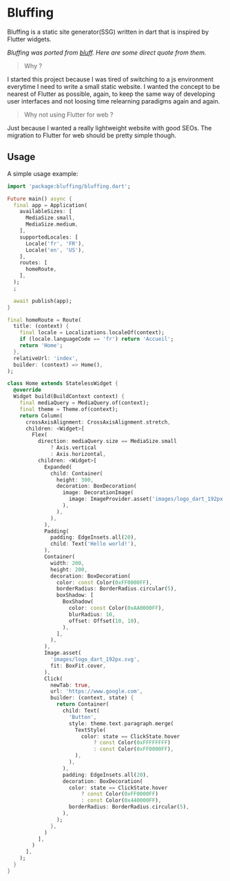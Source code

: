 # Bluffing

Bluffing is a static site generator(SSG) written in dart that is inspired by Flutter widgets.

*Bluffing was ported from [bluff](https://github.com/aloisdeniel/bluffing). Here are some direct quote from them.*

 > Why ?

I started this project because I was tired of switching to a js environment everytime I need to write a small static website. I wanted the concept to be nearest of Flutter as possible, again, to keep the same way of developing user interfaces and not loosing time relearning paradigms again and again.

> Why not using Flutter for web ?

Just because I wanted a really lightweight website with good SEOs. The migration to Flutter for web should be pretty simple though.

## Usage

A simple usage example:

```dart
import 'package:bluffing/bluffing.dart';

Future main() async {
  final app = Application(
    availableSizes: [
      MediaSize.small,
      MediaSize.medium,
    ],
    supportedLocales: [
      Locale('fr', 'FR'),
      Locale('en', 'US'),
    ],
    routes: [
      homeRoute,
    ],
  );
  ;

  await publish(app);
}

final homeRoute = Route(
  title: (context) {
    final locale = Localizations.localeOf(context);
    if (locale.languageCode == 'fr') return 'Accueil';
    return 'Home';
  },
  relativeUrl: 'index',
  builder: (context) => Home(),
);

class Home extends StatelessWidget {
  @override
  Widget build(BuildContext context) {
    final mediaQuery = MediaQuery.of(context);
    final theme = Theme.of(context);
    return Column(
      crossAxisAlignment: CrossAxisAlignment.stretch,
      children: <Widget>[
        Flex(
          direction: mediaQuery.size == MediaSize.small
              ? Axis.vertical
              : Axis.horizontal,
          children: <Widget>[
            Expanded(
              child: Container(
                height: 300,
                decoration: BoxDecoration(
                  image: DecorationImage(
                    image: ImageProvider.asset('images/logo_dart_192px.svg'),
                  ),
                ),
              ),
            ),
            Padding(
              padding: EdgeInsets.all(20),
              child: Text('Hello world!'),
            ),
            Container(
              width: 200,
              height: 200,
              decoration: BoxDecoration(
                color: const Color(0xFF0000FF),
                borderRadius: BorderRadius.circular(5),
                boxShadow: [
                  BoxShadow(
                    color: const Color(0xAA0000FF),
                    blurRadius: 10,
                    offset: Offset(10, 10),
                  ),
                ],
              ),
            ),
            Image.asset(
              'images/logo_dart_192px.svg',
              fit: BoxFit.cover,
            ),
            Click(
              newTab: true,
              url: 'https://www.google.com',
              builder: (context, state) {
                return Container(
                  child: Text(
                    'Button',
                    style: theme.text.paragraph.merge(
                      TextStyle(
                        color: state == ClickState.hover
                            ? const Color(0xFFFFFFFF)
                            : const Color(0xFF0000FF),
                      ),
                    ),
                  ),
                  padding: EdgeInsets.all(20),
                  decoration: BoxDecoration(
                    color: state == ClickState.hover
                        ? const Color(0xFF0000FF)
                        : const Color(0x440000FF),
                    borderRadius: BorderRadius.circular(5),
                  ),
                );
              },
            )
          ],
        )
      ],
    );
  }
}

```
